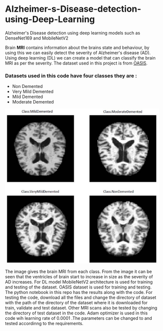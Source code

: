# Alzheimer-s-Disease-detection-using-Deep-Learning
Alzheimer's Disease detection using deep learning models such as DenseNet169 and MobileNetV2

Brain **MRI** contains information about the brains state and behaviour, by using this we can easily detect the severity of Alzheimer's disease (AD). 
Using deep learning (DL) we can create a model that can classify the brain MRI as per the severity. The dataset used in this project is from [OASIS]([https://www.kaggle.com/datasets/ninadaithal/imagesoasis?resource=download]).
### Datasets used in this code have four classes they are : 
- Non Demented
- Very Mild Demented
- Mild Demented
- Moderate Demented

![Brain MRI indicating severity of AD. Top row images from left: Mild Demented, Moderate demented. Bottom row from left Very Mild Demented, Non Demented](https://github.com/spearpx/Alzheimer-s-Disease-detection-using-HOG-and-SVM-/blob/main/brainMRIclasses.jpg?raw=true)

The image gives the brain MRI from each class. From the image it can be seen that the ventricles of brain start to increase in size as the severity of AD increases.
For DL model MobileNetV2 architecture is used for training and testing of the dataset. OASIS dataset is used for training and testing. The python notebook in this repo has the results along with the code. 
For testing the code, download all the files and change the directory of dataset with the path of the directory of the dataset where it is downloaded for train, validate and test dataset. Other MRI scans also be tested by changing
the directory of test dataset in the code. Adam optimizer is used in this code wih learning rate of 0.0001 .The parameters can be changed to and tested accordinng to the requirements. 

